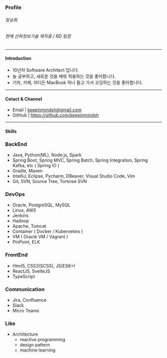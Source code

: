 ### Profile

###### 정승화 

###### 현재 산하정보기술 재직중 / RD 팀장

***

#### Introduction 

 - 10년차 Software Architect 입니다.
 - 늘 공부하고, 새로운 것을 배워 적용하는 것을 좋아합니다.
 - 기차, 카페, 어디든 MacBook 하나 들고 가서 코딩하는 것을 좋아합니다.


***

#### Cotact & Channel

 - Email | keepinmindsh@gmail.com
 - GitHub | https://github.com/keepinmindsh

***

#### Skills

### BackEnd

- Java, Python(ML), Node.js, Spark
- Spring Boot, Spring MVC, Spring Batch, Spring Integration, Spring Kafka, etc ( Spring IO ) 
- Gradle, Maven
- IntelliJ, Eclipse, Pycharm, DBeaver, Visual Studio Code, Vim
- Git, SVN, Source Tree, Tortoise SVN


### DevOps

 - Oracle, PostgreSQL, MySQL
 - Linux, AWS
 - Jenkins
 - Hadoop 
 - Apache, Tomcat 
 - Container ( Docker / Kuberneties ) 
 - VM ( Oracle VM / Vagrant )
 - PinPoint, ELK  


### FrontEnd
 
  - Html5, CSS3(SCSS), JS(ES6+)
  - ReactJS, SvelteJS
  - TypeScript


### Communication 

   - Jira, Confluence
   - Slack 
   - Micro Teams 


### Like

   - Architecture
     - reactive programming
     - design pattern
     - machine learning 
